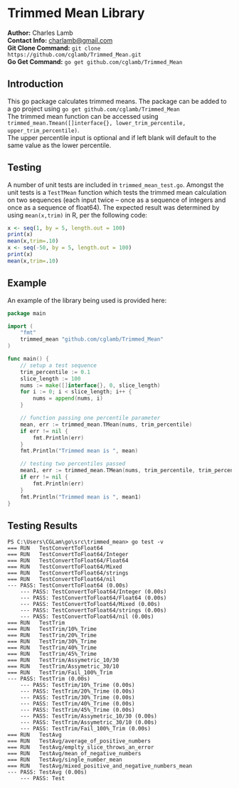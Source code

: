 # Trimmed Mean Library
**Author:** Charles Lamb  
**Contact Info:** charlamb@gmail.com  
**Git Clone Command:** `git clone https://github.com/cglamb/Trimmed_Mean.git`  
**Go Get Command:** `go get github.com/cglamb/Trimmed_Mean`

## Introduction
This go package calculates trimmed means. The package can be added to a go project using `go get github.com/cglamb/Trimmed_Mean`  
The trimmed mean function can be accessed using `trimmed_mean.Tmean([]interface{}, lower_trim_percentile, upper_trim_percentile)`.  
The upper percentile input is optional and if left blank will default to the same value as the lower percentile.

## Testing
A number of unit tests are included in `trimmed_mean_test.go`. Amongst the unit tests is a `TestTMean` function which tests the trimmed mean calculation on two sequences (each input twice – once as a sequence of integers and once as a sequence of float64). The expected result was determined by using `mean(x,trim)` in R, per the following code:

```r
x <- seq(1, by = 5, length.out = 100)
print(x)
mean(x,trim=.10)
x <- seq(-50, by = 5, length.out = 100)
print(x)
mean(x,trim=.10)
```

## Example

An example of the library being used is provided here:

```go
package main

import (
    "fmt"
    trimmed_mean "github.com/cglamb/Trimmed_Mean"
)

func main() {
    // setup a test sequence
    trim_percentile := 0.1
    slice_length := 100
    nums := make([]interface{}, 0, slice_length)
    for i := 0; i < slice_length; i++ {
        nums = append(nums, i)
    }

    // function passing one percentile parameter
    mean, err := trimmed_mean.TMean(nums, trim_percentile)
    if err != nil {
        fmt.Println(err)
    }
    fmt.Println("Trimmed mean is ", mean)

    // testing two percentiles passed
    mean1, err := trimmed_mean.TMean(nums, trim_percentile, trim_percentile)
    if err != nil {
        fmt.Println(err)
    }
    fmt.Println("Trimmed mean is ", mean1)
}
```
## Testing Results

```plaintext
PS C:\Users\CGLam\go\src\trimmed_mean> go test -v
=== RUN   TestConvertToFloat64
=== RUN   TestConvertToFloat64/Integer
=== RUN   TestConvertToFloat64/Float64
=== RUN   TestConvertToFloat64/Mixed
=== RUN   TestConvertToFloat64/strings
=== RUN   TestConvertToFloat64/nil
--- PASS: TestConvertToFloat64 (0.00s)
    --- PASS: TestConvertToFloat64/Integer (0.00s)
    --- PASS: TestConvertToFloat64/Float64 (0.00s)
    --- PASS: TestConvertToFloat64/Mixed (0.00s)
    --- PASS: TestConvertToFloat64/strings (0.00s)
    --- PASS: TestConvertToFloat64/nil (0.00s)
=== RUN   TestTrim
=== RUN   TestTrim/10%_Trime
=== RUN   TestTrim/20%_Trime
=== RUN   TestTrim/30%_Trime
=== RUN   TestTrim/40%_Trime
=== RUN   TestTrim/45%_Trime
=== RUN   TestTrim/Assymetric_10/30
=== RUN   TestTrim/Assymetric_30/10
=== RUN   TestTrim/Fail_100%_Trim
--- PASS: TestTrim (0.00s)
    --- PASS: TestTrim/10%_Trime (0.00s)
    --- PASS: TestTrim/20%_Trime (0.00s)
    --- PASS: TestTrim/30%_Trime (0.00s)
    --- PASS: TestTrim/40%_Trime (0.00s)
    --- PASS: TestTrim/45%_Trime (0.00s)
    --- PASS: TestTrim/Assymetric_10/30 (0.00s)
    --- PASS: TestTrim/Assymetric_30/10 (0.00s)
    --- PASS: TestTrim/Fail_100%_Trim (0.00s)
=== RUN   TestAvg
=== RUN   TestAvg/average_of_positive_numbers
=== RUN   TestAvg/emplty_slice_throws_an_error
=== RUN   TestAvg/mean_of_negative_numbers
=== RUN   TestAvg/single_number_mean
=== RUN   TestAvg/mixed_positive_and_negative_numbers_mean
--- PASS: TestAvg (0.00s)
    --- PASS: Test
```
